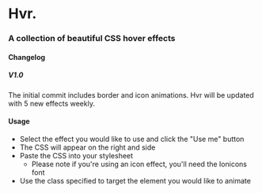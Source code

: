 # Hvr.
### A collection of beautiful CSS hover effects

#### Changelog

##### V1.0
The initial commit includes border and icon animations.
Hvr will be updated with 5 new effects weekly.

#### Usage
* Select the effect you would like to use and click the "Use me" button
* The CSS will appear on the right and side
* Paste the CSS into your stylesheet
  + Please note if you're using an icon effect, you'll need the Ionicons font
* Use the class specified to target the element you would like to animate
